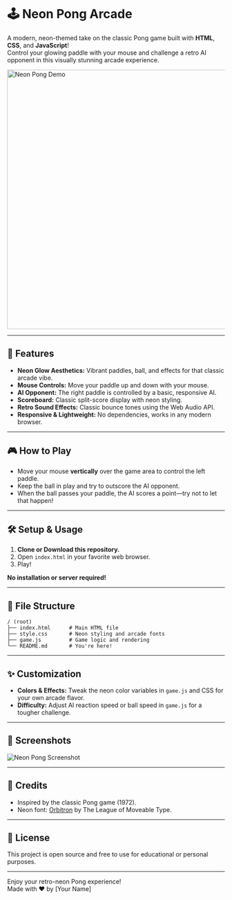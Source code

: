 # 🕹️ Neon Pong Arcade

A modern, neon-themed take on the classic Pong game built with **HTML**, **CSS**, and **JavaScript**!  
Control your glowing paddle with your mouse and challenge a retro AI opponent in this visually stunning arcade experience.

<img src="https://user-images.githubusercontent.com/imaginary/neon-pong-demo.gif" alt="Neon Pong Demo" width="600">

---

## 🚀 Features

- **Neon Glow Aesthetics:** Vibrant paddles, ball, and effects for that classic arcade vibe.
- **Mouse Controls:** Move your paddle up and down with your mouse.
- **AI Opponent:** The right paddle is controlled by a basic, responsive AI.
- **Scoreboard:** Classic split-score display with neon styling.
- **Retro Sound Effects:** Classic bounce tones using the Web Audio API.
- **Responsive & Lightweight:** No dependencies, works in any modern browser.

---

## 🎮 How to Play

- Move your mouse **vertically** over the game area to control the left paddle.
- Keep the ball in play and try to outscore the AI opponent.
- When the ball passes your paddle, the AI scores a point—try not to let that happen!

---

## 🛠️ Setup & Usage

1. **Clone or Download this repository.**
2. Open `index.html` in your favorite web browser.
3. Play!

**No installation or server required!**

---

## 📁 File Structure

```
/ (root)
├── index.html      # Main HTML file
├── style.css       # Neon styling and arcade fonts
├── game.js         # Game logic and rendering
└── README.md       # You're here!
```

---

## ✨ Customization

- **Colors & Effects:** Tweak the neon color variables in `game.js` and CSS for your own arcade flavor.
- **Difficulty:** Adjust AI reaction speed or ball speed in `game.js` for a tougher challenge.

---

## 📸 Screenshots

![Neon Pong Screenshot](https://user-images.githubusercontent.com/imaginary/neon-pong-screenshot.png)

---

## 🙏 Credits

- Inspired by the classic Pong game (1972).
- Neon font: [Orbitron](https://fonts.google.com/specimen/Orbitron) by The League of Moveable Type.

---

## 📝 License

This project is open source and free to use for educational or personal purposes.

---

Enjoy your retro-neon Pong experience!  
Made with ❤️ by [Your Name]
